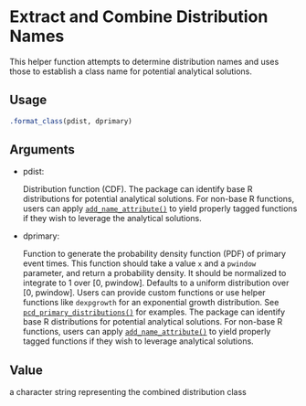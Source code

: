 # Extract and Combine Distribution Names

This helper function attempts to determine distribution names and uses
those to establish a class name for potential analytical solutions.

## Usage

``` r
.format_class(pdist, dprimary)
```

## Arguments

- pdist:

  Distribution function (CDF). The package can identify base R
  distributions for potential analytical solutions. For non-base R
  functions, users can apply
  [`add_name_attribute()`](https://primarycensored.epinowcast.org/reference/add_name_attribute.md)
  to yield properly tagged functions if they wish to leverage the
  analytical solutions.

- dprimary:

  Function to generate the probability density function (PDF) of primary
  event times. This function should take a value `x` and a `pwindow`
  parameter, and return a probability density. It should be normalized
  to integrate to 1 over \[0, pwindow\]. Defaults to a uniform
  distribution over \[0, pwindow\]. Users can provide custom functions
  or use helper functions like `dexpgrowth` for an exponential growth
  distribution. See
  [`pcd_primary_distributions()`](https://primarycensored.epinowcast.org/reference/pcd_primary_distributions.md)
  for examples. The package can identify base R distributions for
  potential analytical solutions. For non-base R functions, users can
  apply
  [`add_name_attribute()`](https://primarycensored.epinowcast.org/reference/add_name_attribute.md)
  to yield properly tagged functions if they wish to leverage analytical
  solutions.

## Value

a character string representing the combined distribution class
